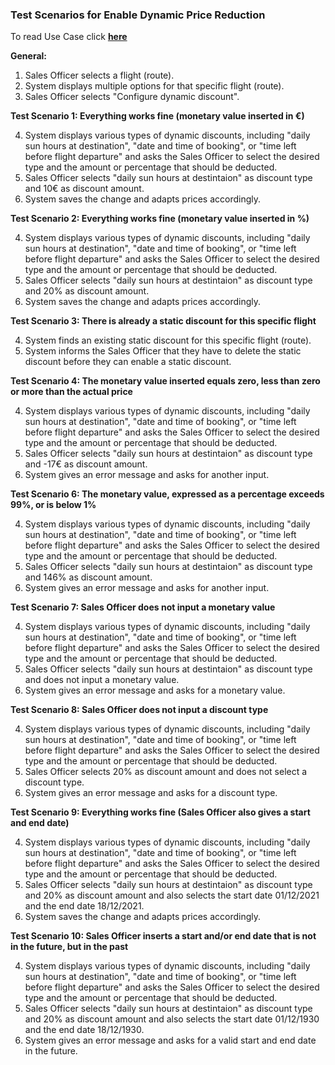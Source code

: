 ### **Test Scenarios for Enable Dynamic Price Reduction**

To read Use Case click [**here**]( ../../UseCasesSalesOfficer.md )

**General:**

1. Sales Officer selects a flight (route).
2. System displays multiple options for that specific flight (route).
3. Sales Officer selects "Configure dynamic discount".


**Test Scenario 1: Everything works fine (monetary value inserted in €)**

4. System displays various types of dynamic discounts, including "daily sun hours at destination", "date and time of booking", or "time left before flight departure" and asks the Sales Officer to select the desired type and the amount or percentage that should be deducted.
5. Sales Officer selects "daily sun hours at destintaion" as discount type and 10€ as discount amount.
6. System saves the change and adapts prices accordingly.


**Test Scenario 2: Everything works fine (monetary value inserted in %)**

4. System displays various types of dynamic discounts, including "daily sun hours at destination", "date and time of booking", or "time left before flight departure" and asks the Sales Officer to select the desired type and the amount or percentage that should be deducted.
5. Sales Officer selects "daily sun hours at destintaion" as discount type and 20% as discount amount.
6. System saves the change and adapts prices accordingly.


**Test Scenario 3: There is already a static discount for this specific flight**

4. System finds an existing static discount for this specific flight (route).
5. System informs the Sales Officer that they have to delete the static discount before they can enable a static discount.


**Test Scenario 4: The monetary value inserted equals zero, less than zero or more than the actual price**

4. System displays various types of dynamic discounts, including "daily sun hours at destination", "date and time of booking", or "time left before flight departure" and asks the Sales Officer to select the desired type and the amount or percentage that should be deducted.
5. Sales Officer selects "daily sun hours at destintaion" as discount type and -17€ as discount amount.
6. System gives an error message and asks for another input.


**Test Scenario 6: The monetary value, expressed as a percentage exceeds 99%, or is below 1%**

4. System displays various types of dynamic discounts, including "daily sun hours at destination", "date and time of booking", or "time left before flight departure" and asks the Sales Officer to select the desired type and the amount or percentage that should be deducted.
5. Sales Officer selects "daily sun hours at destintaion" as discount type and 146% as discount amount.
6. System gives an error message and asks for another input.


**Test Scenario 7: Sales Officer does not input a monetary value**

4. System displays various types of dynamic discounts, including "daily sun hours at destination", "date and time of booking", or "time left before flight departure" and asks the Sales Officer to select the desired type and the amount or percentage that should be deducted.
5. Sales Officer selects "daily sun hours at destintaion" as discount type and does not input a monetary value.
6. System gives an error message and asks for a monetary value.


**Test Scenario 8: Sales Officer does not input a discount type**

4. System displays various types of dynamic discounts, including "daily sun hours at destination", "date and time of booking", or "time left before flight departure" and asks the Sales Officer to select the desired type and the amount or percentage that should be deducted.
5. Sales Officer selects 20% as discount amount and does not select a discount type.
6. System gives an error message and asks for a discount type.


**Test Scenario 9: Everything works fine (Sales Officer also gives a start and end date)**

4. System displays various types of dynamic discounts, including "daily sun hours at destination", "date and time of booking", or "time left before flight departure" and asks the Sales Officer to select the desired type and the amount or percentage that should be deducted.
5. Sales Officer selects "daily sun hours at destintaion" as discount type and 20% as discount amount and also selects the start date 01/12/2021 and the end date 18/12/2021.
6. System saves the change and adapts prices accordingly.


**Test Scenario 10: Sales Officer inserts a start and/or end date that is not in the future, but in the past**

4. System displays various types of dynamic discounts, including "daily sun hours at destination", "date and time of booking", or "time left before flight departure" and asks the Sales Officer to select the desired type and the amount or percentage that should be deducted.
5. Sales Officer selects "daily sun hours at destintaion" as discount type and 20% as discount amount and also selects the start date 01/12/1930 and the end date 18/12/1930.
6. System gives an error message and asks for a valid start and end date in the future.




